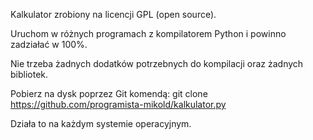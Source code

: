 Kalkulator zrobiony na licencji GPL (open source).

Uruchom w różnych programach z kompilatorem Python i powinno zadziałać w 100%.

Nie trzeba żadnych dodatków potrzebnych do kompilacji oraz żadnych bibliotek.

Pobierz na dysk poprzez Git komendą:
git clone https://github.com/programista-mikold/kalkulator.py

Działa to na każdym systemie operacyjnym.
